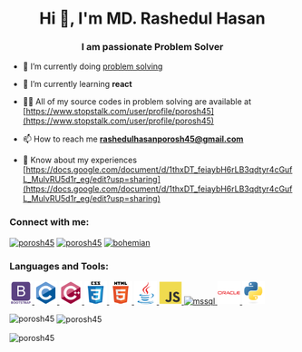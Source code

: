 <h1 align="center">Hi 👋, I'm MD. Rashedul Hasan</h1>
<h3 align="center">I am passionate Problem Solver</h3>

- 🔭 I’m currently doing [problem solving](https://www.stopstalk.com/user/profile/porosh45)

- 🌱 I’m currently learning **react**

- 👨‍💻 All of my source codes in problem solving are available at [https://www.stopstalk.com/user/profile/porosh45](https://www.stopstalk.com/user/profile/porosh45)

- 📫 How to reach me **rashedulhasanporosh45@gmail.com**

- 📄 Know about my experiences [https://docs.google.com/document/d/1thxDT_feiaybH6rLB3qdtyr4cGufL_MulvRU5d1r_eg/edit?usp=sharing](https://docs.google.com/document/d/1thxDT_feiaybH6rLB3qdtyr4cGufL_MulvRU5d1r_eg/edit?usp=sharing)

<h3 align="left">Connect with me:</h3>
<p align="left">
<a href="https://fb.com/porosh45" target="blank"><img align="center" src="https://raw.githubusercontent.com/rahuldkjain/github-profile-readme-generator/neutral-icons/src/images/icons/Social/facebook.svg" alt="porosh45" height="30" width="40" /></a>
<a href="https://www.codechef.com/users/porosh45" target="blank"><img align="center" src="https://cdn.jsdelivr.net/npm/simple-icons@3.1.0/icons/codechef.svg" alt="porosh45" height="30" width="40" /></a>
<a href="https://codeforces.com/profile/bohemian" target="blank"><img align="center" src="https://cdn.jsdelivr.net/npm/simple-icons@3.0.1/icons/codeforces.svg" alt="bohemian" height="30" width="40" /></a>
</p>

<h3 align="left">Languages and Tools:</h3>
<p align="left"> <a href="https://getbootstrap.com" target="_blank"> <img src="https://raw.githubusercontent.com/devicons/devicon/master/icons/bootstrap/bootstrap-plain-wordmark.svg" alt="bootstrap" width="40" height="40"/> </a> <a href="https://www.cprogramming.com/" target="_blank"> <img src="https://raw.githubusercontent.com/devicons/devicon/master/icons/c/c-original.svg" alt="c" width="40" height="40"/> </a> <a href="https://www.w3schools.com/cpp/" target="_blank"> <img src="https://raw.githubusercontent.com/devicons/devicon/master/icons/cplusplus/cplusplus-original.svg" alt="cplusplus" width="40" height="40"/> </a> <a href="https://www.w3schools.com/css/" target="_blank"> <img src="https://raw.githubusercontent.com/devicons/devicon/master/icons/css3/css3-original-wordmark.svg" alt="css3" width="40" height="40"/> </a> <a href="https://www.w3.org/html/" target="_blank"> <img src="https://raw.githubusercontent.com/devicons/devicon/master/icons/html5/html5-original-wordmark.svg" alt="html5" width="40" height="40"/> </a> <a href="https://www.java.com" target="_blank"> <img src="https://raw.githubusercontent.com/devicons/devicon/master/icons/java/java-original.svg" alt="java" width="40" height="40"/> </a> <a href="https://developer.mozilla.org/en-US/docs/Web/JavaScript" target="_blank"> <img src="https://raw.githubusercontent.com/devicons/devicon/master/icons/javascript/javascript-original.svg" alt="javascript" width="40" height="40"/> </a> <a href="https://www.microsoft.com/en-us/sql-server" target="_blank"> <img src="https://cdn.worldvectorlogo.com/logos/microsoft-sql-server.svg" alt="mssql" width="40" height="40"/> </a> <a href="https://www.oracle.com/" target="_blank"> <img src="https://raw.githubusercontent.com/devicons/devicon/master/icons/oracle/oracle-original.svg" alt="oracle" width="40" height="40"/> </a> <a href="https://www.python.org" target="_blank"> <img src="https://raw.githubusercontent.com/devicons/devicon/master/icons/python/python-original.svg" alt="python" width="40" height="40"/> </a> </p>

<p><img align="left" src="https://github-readme-stats.vercel.app/api/top-langs?username=porosh45&show_icons=true&locale=en&layout=compact" alt="porosh45" /></p>

<p>&nbsp;<img align="center" src="https://github-readme-stats.vercel.app/api?username=porosh45&show_icons=true&locale=en" alt="porosh45" /></p>

<p><img align="center" src="https://github-readme-streak-stats.herokuapp.com/?user=porosh45&" alt="porosh45" /></p>

